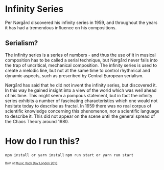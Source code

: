 # Infinity Series 

Per Nørgård discovered his infinity series in 1959, and throughout the years it has had a tremendous influence on his compositions.
## Serialism?
The infinity series is a series of numbers - and thus the use of it in musical composition has to be called a serial technique, but Nørgård never falls into the trap of uncritical, mechanical composition. The infinity series is used to create a melodic line, but not at the same time to control rhythmical and dynamic aspects, such as prescribed by Central European serialism.

Nørgård has said that he did not invent the infinity series, but discovered it. In this way he gained insight into a view of the world which was well ahead of his time. This might seem a pompous statement, but in fact the infinity series exhibits a number of fascinating characteristics which one would not hesitate today to describe as fractal. In 1959 there was no real corpus of scientific knowledge concerning this phenomenon, nor a scientific language to describe it. This did not appear on the scene until the general spread of the Chaos Theory around 1980.

# How do I run this?
``` npm install or yarn install ```
``` npm run start or yarn run start ```

<sub><sup>Built at [Music Hack Day London 2018](https://goldsmiths.tech/music)</sup></sub>